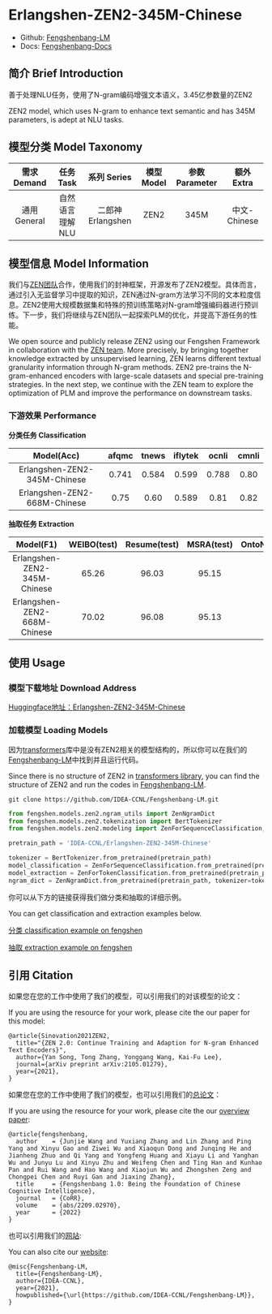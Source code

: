 # Erlangshen-ZEN2-345M-Chinese

- Github: [Fengshenbang-LM](https://github.com/IDEA-CCNL/Fengshenbang-LM)
- Docs: [Fengshenbang-Docs](https://fengshenbang-doc.readthedocs.io/)

## 简介 Brief Introduction

善于处理NLU任务，使用了N-gram编码增强文本语义，3.45亿参数量的ZEN2

ZEN2 model, which uses N-gram to enhance text semantic and has 345M parameters, is adept at NLU tasks.

## 模型分类 Model Taxonomy

|  需求 Demand  | 任务 Task       | 系列 Series      | 模型 Model    | 参数 Parameter | 额外 Extra |
|  :----:  | :----:  | :----:  | :----:  | :----:  | :----:  |
| 通用 General  | 自然语言理解 NLU | 二郎神 Erlangshen | ZEN2 |      345M      |    中文-Chinese     |

## 模型信息 Model Information

我们与[ZEN团队](https://github.com/sinovation/ZEN)合作，使用我们的封神框架，开源发布了ZEN2模型。具体而言，通过引入无监督学习中提取的知识，ZEN通过N-gram方法学习不同的文本粒度信息。ZEN2使用大规模数据集和特殊的预训练策略对N-gram增强编码器进行预训练。下一步，我们将继续与ZEN团队一起探索PLM的优化，并提高下游任务的性能。

We open source and publicly release ZEN2 using our Fengshen Framework in collaboration with the [ZEN team](https://github.com/sinovation/ZEN). More precisely, by bringing together knowledge extracted by unsupervised learning, ZEN learns different textual granularity information through N-gram methods. ZEN2 pre-trains the N-gram-enhanced encoders with large-scale datasets and special pre-training strategies. In the next step, we continue with the ZEN team to explore the optimization of PLM and improve the performance on downstream tasks.

### 下游效果 Performance

**分类任务 Classification**

|    Model(Acc)   | afqmc    |  tnews  | iflytek    |  ocnli  |  cmnli  |
| :--------:    | :-----:  | :----:  | :-----:   | :----: | :----: |
| Erlangshen-ZEN2-345M-Chinese | 0.741      |   0.584    | 0.599      |   0.788    | 0.80    |
| Erlangshen-ZEN2-668M-Chinese | 0.75      |   0.60    | 0.589      |   0.81    | 0.82    |

**抽取任务 Extraction**

|    Model(F1)   | WEIBO(test) |  Resume(test)  | MSRA(test) |  OntoNote4.0(test) |  CMeEE(dev)  | CLUENER(dev) |
| :--------:    | :-----:  | :----:  | :-----:   | :----: | :----: | :----: |
| Erlangshen-ZEN2-345M-Chinese | 65.26 | 96.03 | 95.15 | 78.93 | 62.81 | 79.27 |
| Erlangshen-ZEN2-668M-Chinese | 70.02 | 96.08 | 95.13 | 80.89 | 63.37 | 79.22 |

## 使用 Usage

### 模型下载地址 Download Address

[Huggingface地址：Erlangshen-ZEN2-345M-Chinese](https://huggingface.co/IDEA-CCNL/Erlangshen-ZEN2-345M-Chinese)

### 加载模型 Loading Models

因为[transformers](https://github.com/huggingface/transformers)库中是没有ZEN2相关的模型结构的，所以你可以在我们的[Fengshenbang-LM](https://github.com/IDEA-CCNL/Fengshenbang-LM)中找到并且运行代码。

Since there is no structure of ZEN2 in [transformers library](https://github.com/huggingface/transformers), you can find the structure of ZEN2 and run the codes in [Fengshenbang-LM](https://github.com/IDEA-CCNL/Fengshenbang-LM).

 ```shell
 git clone https://github.com/IDEA-CCNL/Fengshenbang-LM.git
 ```

```python
from fengshen.models.zen2.ngram_utils import ZenNgramDict
from fengshen.models.zen2.tokenization import BertTokenizer
from fengshen.models.zen2.modeling import ZenForSequenceClassification, ZenForTokenClassification

pretrain_path = 'IDEA-CCNL/Erlangshen-ZEN2-345M-Chinese'

tokenizer = BertTokenizer.from_pretrained(pretrain_path)
model_classification = ZenForSequenceClassification.from_pretrained(pretrain_path)
model_extraction = ZenForTokenClassification.from_pretrained(pretrain_path)
ngram_dict = ZenNgramDict.from_pretrained(pretrain_path, tokenizer=tokenizer)

```

你可以从下方的链接获得我们做分类和抽取的详细示例。

You can get classification and extraction examples below.

[分类 classification example on fengshen](https://github.com/IDEA-CCNL/Fengshenbang-LM/blob/main/fengshen/examples/zen2_finetune/fs_zen2_base_tnews.sh)

[抽取 extraction example on fengshen](https://github.com/IDEA-CCNL/Fengshenbang-LM/blob/main/fengshen/examples/zen2_finetune/ner_zen2_base_ontonotes4.sh)


## 引用 Citation

如果您在您的工作中使用了我们的模型，可以引用我们的对该模型的论文：

If you are using the resource for your work, please cite the our paper for this model:

```text
@article{Sinovation2021ZEN2,
  title="{ZEN 2.0: Continue Training and Adaption for N-gram Enhanced Text Encoders}",
  author={Yan Song, Tong Zhang, Yonggang Wang, Kai-Fu Lee},
  journal={arXiv preprint arXiv:2105.01279},
  year={2021},
}
```

如果您在您的工作中使用了我们的模型，也可以引用我们的[总论文](https://arxiv.org/abs/2209.02970)：

If you are using the resource for your work, please cite the our [overview paper](https://arxiv.org/abs/2209.02970):

```text
@article{fengshenbang,
  author    = {Junjie Wang and Yuxiang Zhang and Lin Zhang and Ping Yang and Xinyu Gao and Ziwei Wu and Xiaoqun Dong and Junqing He and Jianheng Zhuo and Qi Yang and Yongfeng Huang and Xiayu Li and Yanghan Wu and Junyu Lu and Xinyu Zhu and Weifeng Chen and Ting Han and Kunhao Pan and Rui Wang and Hao Wang and Xiaojun Wu and Zhongshen Zeng and Chongpei Chen and Ruyi Gan and Jiaxing Zhang},
  title     = {Fengshenbang 1.0: Being the Foundation of Chinese Cognitive Intelligence},
  journal   = {CoRR},
  volume    = {abs/2209.02970},
  year      = {2022}
}
```

也可以引用我们的[网站](https://github.com/IDEA-CCNL/Fengshenbang-LM/):

You can also cite our [website](https://github.com/IDEA-CCNL/Fengshenbang-LM/):

```text
@misc{Fengshenbang-LM,
  title={Fengshenbang-LM},
  author={IDEA-CCNL},
  year={2021},
  howpublished={\url{https://github.com/IDEA-CCNL/Fengshenbang-LM}},
}
```